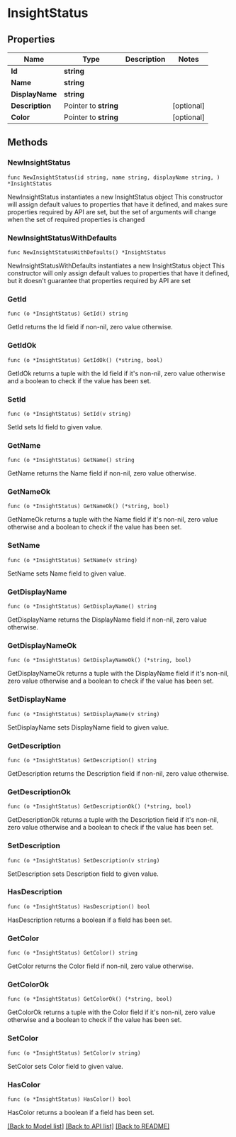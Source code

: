 # InsightStatus

## Properties

Name | Type | Description | Notes
------------ | ------------- | ------------- | -------------
**Id** | **string** |  | 
**Name** | **string** |  | 
**DisplayName** | **string** |  | 
**Description** | Pointer to **string** |  | [optional] 
**Color** | Pointer to **string** |  | [optional] 

## Methods

### NewInsightStatus

`func NewInsightStatus(id string, name string, displayName string, ) *InsightStatus`

NewInsightStatus instantiates a new InsightStatus object
This constructor will assign default values to properties that have it defined,
and makes sure properties required by API are set, but the set of arguments
will change when the set of required properties is changed

### NewInsightStatusWithDefaults

`func NewInsightStatusWithDefaults() *InsightStatus`

NewInsightStatusWithDefaults instantiates a new InsightStatus object
This constructor will only assign default values to properties that have it defined,
but it doesn't guarantee that properties required by API are set

### GetId

`func (o *InsightStatus) GetId() string`

GetId returns the Id field if non-nil, zero value otherwise.

### GetIdOk

`func (o *InsightStatus) GetIdOk() (*string, bool)`

GetIdOk returns a tuple with the Id field if it's non-nil, zero value otherwise
and a boolean to check if the value has been set.

### SetId

`func (o *InsightStatus) SetId(v string)`

SetId sets Id field to given value.


### GetName

`func (o *InsightStatus) GetName() string`

GetName returns the Name field if non-nil, zero value otherwise.

### GetNameOk

`func (o *InsightStatus) GetNameOk() (*string, bool)`

GetNameOk returns a tuple with the Name field if it's non-nil, zero value otherwise
and a boolean to check if the value has been set.

### SetName

`func (o *InsightStatus) SetName(v string)`

SetName sets Name field to given value.


### GetDisplayName

`func (o *InsightStatus) GetDisplayName() string`

GetDisplayName returns the DisplayName field if non-nil, zero value otherwise.

### GetDisplayNameOk

`func (o *InsightStatus) GetDisplayNameOk() (*string, bool)`

GetDisplayNameOk returns a tuple with the DisplayName field if it's non-nil, zero value otherwise
and a boolean to check if the value has been set.

### SetDisplayName

`func (o *InsightStatus) SetDisplayName(v string)`

SetDisplayName sets DisplayName field to given value.


### GetDescription

`func (o *InsightStatus) GetDescription() string`

GetDescription returns the Description field if non-nil, zero value otherwise.

### GetDescriptionOk

`func (o *InsightStatus) GetDescriptionOk() (*string, bool)`

GetDescriptionOk returns a tuple with the Description field if it's non-nil, zero value otherwise
and a boolean to check if the value has been set.

### SetDescription

`func (o *InsightStatus) SetDescription(v string)`

SetDescription sets Description field to given value.

### HasDescription

`func (o *InsightStatus) HasDescription() bool`

HasDescription returns a boolean if a field has been set.

### GetColor

`func (o *InsightStatus) GetColor() string`

GetColor returns the Color field if non-nil, zero value otherwise.

### GetColorOk

`func (o *InsightStatus) GetColorOk() (*string, bool)`

GetColorOk returns a tuple with the Color field if it's non-nil, zero value otherwise
and a boolean to check if the value has been set.

### SetColor

`func (o *InsightStatus) SetColor(v string)`

SetColor sets Color field to given value.

### HasColor

`func (o *InsightStatus) HasColor() bool`

HasColor returns a boolean if a field has been set.


[[Back to Model list]](../README.md#documentation-for-models) [[Back to API list]](../README.md#documentation-for-api-endpoints) [[Back to README]](../README.md)



